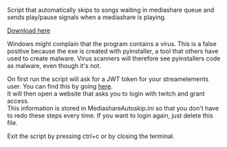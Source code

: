 Script that automatically skips to songs waiting in mediashare queue and sends play/pause signals when a mediashare is playing.

[Download here](../../releases)

Windows might complain that the program contains a virus. This is a false positive because the exe is created with pyinstaller, a tool that others have used to create malware. Virus scanners will therefore see pyinstallers code as malware, even though it's not.

On first run the script will ask for a JWT token for your streamelements user. You can find this by going [here](https://streamelements.com/dashboard/account/channels).  
It will then open a website that asks you to login with twitch and grant access.  
This information is stored in MediashareAutoskip.ini so that you don't have to redo these steps every time. If you want to login again, just delete this file.

Exit the script by pressing ctrl+c or by closing the terminal.
